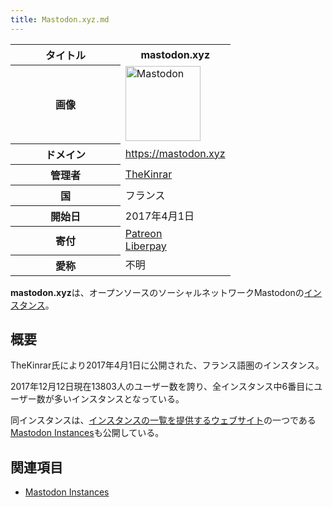 ```yaml
---
title: Mastodon.xyz.md
---
```

<div>

<table>
<colgroup>
<col style="width: 50%" />
<col style="width: 50%" />
</colgroup>
<tbody>
<tr class="header">
<th>タイトル</th>
<th>mastodon.xyz</th>
</tr>

<tr class="odd">
<th>画像</th>
<td><a href="/%E3%83%95%E3%82%A1%E3%82%A4%E3%83%AB:Mastodon_logo.png" title="Mastodon"><img src="/images/thumb/0/00/Mastodon_logo.png/120px-Mastodon_logo.png" srcset="/images/thumb/0/00/Mastodon_logo.png/180px-Mastodon_logo.png 1.5x, /images/0/00/Mastodon_logo.png 2x" width="120" height="120" alt="Mastodon" /></a></td>
</tr>
<tr class="even">
<th scope="row">ドメイン</th>
<td><a href="https://mastodon.xyz" rel="nofollow">https://mastodon.xyz</a></td>
</tr>
<tr class="odd">
<th scope="row">管理者</th>
<td><a href="https://mastodon.xyz/@TheKinrar" rel="nofollow">TheKinrar</a></td>
</tr>
<tr class="even">
<th scope="row">国</th>
<td>フランス</td>
</tr>
<tr class="odd">
<th scope="row">開始日</th>
<td>2017年4月1日</td>
</tr>
<tr class="even">
<th scope="row">寄付</th>
<td><a href="https://patreon.com/TheKinrar" rel="nofollow">Patreon</a><br />
<a href="https://liberapay.com/thekinrar" rel="nofollow">Liberpay</a></td>
</tr>
<tr class="odd">
<th scope="row">愛称</th>
<td>不明</td>
</tr>
</tbody>
</table>

**mastodon.xyz**は、オープンソースのソーシャルネットワークMastodonの[インスタンス](/%E3%82%A4%E3%83%B3%E3%82%B9%E3%82%BF%E3%83%B3%E3%82%B9 "インスタンス")。

## 概要

TheKinrar氏により2017年4月1日に公開された、フランス語圏のインスタンス。

2017年12月12日現在13803人のユーザー数を誇り、全インスタンス中6番目にユーザー数が多いインスタンスとなっている。

同インスタンスは、[インスタンスの一覧を提供するウェブサイト](/%E3%82%A4%E3%83%B3%E3%82%B9%E3%82%BF%E3%83%B3%E3%82%B9%E3%81%AE%E4%B8%80%E8%A6%A7%E3%82%92%E6%8F%90%E4%BE%9B%E3%81%99%E3%82%8B%E3%82%A6%E3%82%A7%E3%83%96%E3%82%B5%E3%82%A4%E3%83%88 "インスタンスの一覧を提供するウェブサイト")の一つである[Mastodon Instances](/Mastodon_Instances "Mastodon Instances")も公開している。

## 関連項目

-   [Mastodon Instances](/Mastodon_Instances "Mastodon Instances")

</div>
